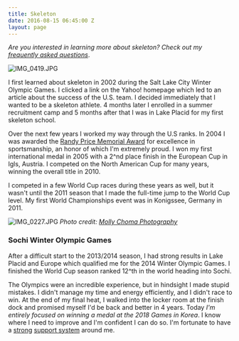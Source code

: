 ```yaml
---
title: Skeleton
date: 2016-08-15 06:45:00 Z
layout: page
---
```


*Are you interested in learning more about skeleton? Check out my [frequently asked questions](/skeleton/faqs)*.

![IMG_0419.JPG](/uploads/IMG_0419.JPG)

I first learned about skeleton in 2002 during the Salt Lake City Winter Olympic Games. I clicked a link on the Yahoo! homepage which led to an article about the success of the U.S. team. I decided immediately that I wanted to be a skeleton athlete. 4 months later I enrolled in a summer recruitment camp and 5 months after that I was in Lake Placid for my first skeleton school. 

Over the next few years I worked my way through the U.S ranks. In 2004 I was awarded the [Randy Price Memorial Award](http://www.rpmfund.org) for excellence in sportsmanship, an honor of which I'm extremely proud. I won my first international medal in 2005 with a 2^nd place finish in the European Cup in Igls, Austria. I competed on the North American Cup for many years, winning the overall title in 2010. 

I competed in a few World Cup races during these years as well, but it wasn't until the 2011 season that I made the full-time jump to the World Cup level. My first World Championships event was in Konigssee, Germany in 2011.

![IMG_0227.JPG](/uploads/IMG_0227.JPG)
*Photo credit: [Molly Choma Photography](http://www.mollychoma.com)*  

### Sochi Winter Olympic Games
After a difficult start to the 2013/2014 season, I had strong results in Lake Placid and Europe which qualified me for the 2014 Winter Olympic Games. I finished the World Cup season ranked 12^th in the world heading into Sochi. 

The Olympics were an incredible experience, but in hindsight I made stupid mistakes. I didn't manage my time and energy efficiently, and I didn't race to win. At the end of my final heat, I walked into the locker room at the finish dock and promised myself I'd be back and better in 4 years. Today *I'm entirely focused on winning a medal at the 2018 Games in Korea*. I know where I need to improve and I'm confident I can do so. I'm  fortunate to have a [strong](http://www.morgantracey.us) [support system](http://www.twitter.com/gmtn) around me.